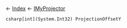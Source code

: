 ← [Index](Api-Index) ← [IMyProjector](Sandbox.ModAPI.Ingame.IMyProjector)

```csharp[int](System.Int32) ProjectionOffsetY```